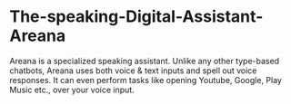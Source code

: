 # The-speaking-Digital-Assistant-Areana
Areana is a specialized speaking assistant. Unlike any other type-based chatbots, Areana uses both voice & text inputs and spell out voice responses. It can even perform tasks like opening Youtube, Google, Play Music etc., over your voice input.

